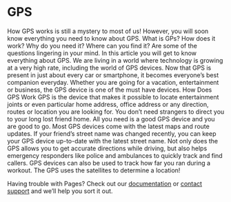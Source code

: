 # GPS
How GPS works is still a mystery to most of us! However, you will soon know everything you need to know about GPS. What is GPs? How does it work? Why do you need it? Where can you find it? Are some of the questions lingering in your mind. In this article you will get to know everything about GPS. 
We are living in a world where technology is growing at a very high rate, including the world of GPS devices. Now that GPS is present in just about every car or smartphone, it becomes everyone’s best companion everyday. Whether you are going for a vacation, entertainment or business, the GPS device is one of the must have devices. 
How Does GPS Work
GPS is the device that makes it possible to locate entertainment joints or even particular home address, office address or any direction, routes or location you are looking for. You don’t need strangers to direct you to your long lost friend home. All you need is a good GPS device and you are good to go. Most GPS devices come with the latest maps and route updates. If your friend’s street name was changed recently, you can keep your GPS device up-to-date with the latest street name. 
Not only does the GPS allows you to get accurate directions while driving, but also helps emergency responders like police and ambulances to quickly track and find callers. GPS devices can also be used to track how far you ran during a workout. The GPS uses the satellites to determine a location!

Having trouble with Pages? Check out our [documentation](https://help.github.com/categories/github-pages-basics/) or [contact support](https://github.com/contact) and we’ll help you sort it out.
